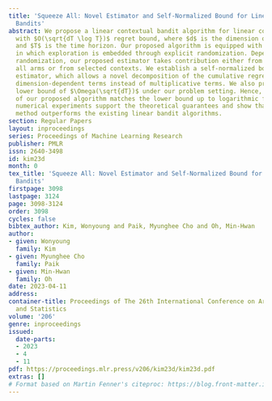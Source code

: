 ```yaml
---
title: 'Squeeze All: Novel Estimator and Self-Normalized Bound for Linear Contextual
  Bandits'
abstract: We propose a linear contextual bandit algorithm for linear contextual bandits
  with $O(\sqrt{dT \log T})$ regret bound, where $d$ is the dimension of contexts
  and $T$ is the time horizon. Our proposed algorithm is equipped with a novel estimator
  in which exploration is embedded through explicit randomization. Depending on the
  randomization, our proposed estimator takes contribution either from contexts of
  all arms or from selected contexts. We establish a self-normalized bound for our
  estimator, which allows a novel decomposition of the cumulative regret into additive
  dimension-dependent terms instead of multiplicative terms. We also prove a novel
  lower bound of $\Omega(\sqrt{dT})$ under our problem setting. Hence, the regret
  of our proposed algorithm matches the lower bound up to logarithmic factors. The
  numerical experiments support the theoretical guarantees and show that our proposed
  method outperforms the existing linear bandit algorithms.
section: Regular Papers
layout: inproceedings
series: Proceedings of Machine Learning Research
publisher: PMLR
issn: 2640-3498
id: kim23d
month: 0
tex_title: 'Squeeze All: Novel Estimator and Self-Normalized Bound for Linear Contextual
  Bandits'
firstpage: 3098
lastpage: 3124
page: 3098-3124
order: 3098
cycles: false
bibtex_author: Kim, Wonyoung and Paik, Myunghee Cho and Oh, Min-Hwan
author:
- given: Wonyoung
  family: Kim
- given: Myunghee Cho
  family: Paik
- given: Min-Hwan
  family: Oh
date: 2023-04-11
address:
container-title: Proceedings of The 26th International Conference on Artificial Intelligence
  and Statistics
volume: '206'
genre: inproceedings
issued:
  date-parts:
  - 2023
  - 4
  - 11
pdf: https://proceedings.mlr.press/v206/kim23d/kim23d.pdf
extras: []
# Format based on Martin Fenner's citeproc: https://blog.front-matter.io/posts/citeproc-yaml-for-bibliographies/
---
```

